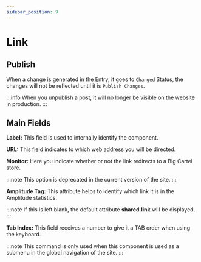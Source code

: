```yaml
---
sidebar_position: 9
---
```


# Link

## Publish

When a change is generated in the Entry, it goes to `Changed` Status, the changes will not be reflected until it is `Publish Changes`.

:::info
When you unpublish a post, it will no longer be visible on the website in production.
:::

## Main Fields

**Label:** This field is used to internally identify the component.

**URL:** This field indicates to which web address you will be directed.

**Monitor:** Here you indicate whether or not the link redirects to a Big Cartel store.

:::note
This option is deprecated in the current version of the site.
:::

**Amplitude Tag:** This attribute helps to identify which link it is in the Amplitude statistics.

:::note
If this is left blank, the default attribute **shared.link** will be displayed.
:::

**Tab Index:** This field receives a number to give it a TAB order when using the keyboard.

:::note
This command is only used when this component is used as a submenu in the global navigation of the site.
:::

